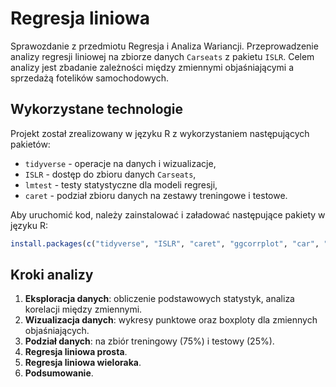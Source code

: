 # Regresja liniowa
Sprawozdanie z przedmiotu Regresja i Analiza Wariancji. Przeprowadzenie analizy regresji liniowej na zbiorze danych `Carseats` z pakietu `ISLR`. Celem analizy jest zbadanie zależności między zmiennymi objaśniającymi a sprzedażą fotelików samochodowych.

## Wykorzystane technologie
Projekt został zrealizowany w języku R z wykorzystaniem następujących pakietów:
- `tidyverse` - operacje na danych i wizualizacje,
- `ISLR` - dostęp do zbioru danych `Carseats`,
- `lmtest` - testy statystyczne dla modeli regresji,
- `caret` - podział zbioru danych na zestawy treningowe i testowe.

Aby uruchomić kod, należy zainstalować i załadować następujące pakiety w języku R:
```r
install.packages(c("tidyverse", "ISLR", "caret", "ggcorrplot", "car", "broom", "lmtest"))
```

## Kroki analizy
1. **Eksploracja danych**: obliczenie podstawowych statystyk, analiza korelacji między zmiennymi.
2. **Wizualizacja danych**: wykresy punktowe oraz boxploty dla zmiennych objaśniających.
3. **Podział danych**: na zbiór treningowy (75%) i testowy (25%).
4. **Regresja liniowa prosta**.
5. **Regresja liniowa wieloraka**.
6. **Podsumowanie**.



